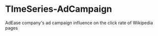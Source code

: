 # TImeSeries-AdCampaign
AdEase company's ad campaign influence on the click rate of Wikipedia pages

